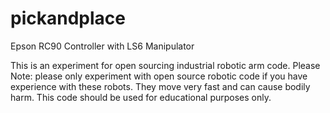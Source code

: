 pickandplace
============

Epson RC90 Controller with LS6 Manipulator

This is an experiment for open sourcing industrial robotic arm code. Please Note: please only experiment with open source robotic code if you have experience with these robots. They move very fast and can cause bodily harm. This code should be used for educational purposes only.  
